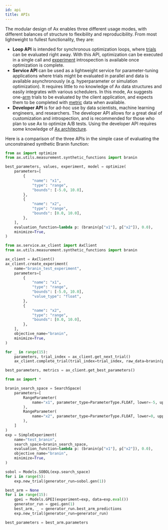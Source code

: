 ```yaml
---
id: api
title: APIs
---
```

The modular design of Ax enables three different usage modes, with different balances of structure to flexibility and reproducibility. From most lightweight to fullest functionality, they are:
  - **Loop API** is intended for synchronous optimization loops, where [trials](glossary.md#trial) can be evaluated right away. With this API, optimization can be executed in a single call and [experiment](glossary.md#experiment) introspection is available once optimization is complete.
  - **Service API** can be used as a lightweight service for parameter-tuning applications where trials might be evaluated in parallel and data is available asynchronously (e.g. hyperparameter or simulation optimization). It requires little to no knowledge of Ax data structures and easily integrates with various schedulers. In this mode, Ax suggests one-[arm](glossary.md#arm) trials to be evaluated by the client application, and expects them to be completed with [metric](glossary.md#metric) data when available.
  - **Developer API** is for ad-hoc use by data scientists, machine learning engineers, and researchers.  The developer API allows for a great deal of customization and introspection, and is recommended for those who plan to use Ax to optimize A/B tests. Using the developer API requires some knowledge of [Ax architecture](core.md).

Here is a comparison of the three APIs in the simple case of evaluating the unconstrained synthetic Branin function:

<!--DOCUSAURUS_CODE_TABS-->
<!--Loop-->
```py
from ax import optimize
from ax.utils.measurement.synthetic_functions import branin

best_parameters, values, experiment, model = optimize(
    parameters=[
        {
            "name": "x1",
            "type": "range",
            "bounds": [-5.0, 10.0],
        },
        {
            "name": "x2",
            "type": "range",
            "bounds": [0.0, 10.0],
        },
    ],
    evaluation_function=lambda p: (branin(p["x1"], p["x2"]), 0.0),
    minimize=True,
)
```

<!--Service-->
```py
from ax.service.ax_client import AxClient
from ax.utils.measurement.synthetic_functions import branin

ax_client = AxClient()
ax_client.create_experiment(
    name="branin_test_experiment",
    parameters=[
        {
            "name": "x1",
            "type": "range",
            "bounds": [-5.0, 10.0],
            "value_type": "float",
        },
        {
            "name": "x2",
            "type": "range",
            "bounds": [0.0, 10.0],
        },
    ],
    objective_name="branin",
    minimize=True,
)

for _ in range(15):
    parameters, trial_index = ax_client.get_next_trial()
    ax_client.complete_trial(trial_index=trial_index, raw_data=branin(parameters["x1"], parameters["x2"]))

best_parameters, metrics = ax_client.get_best_parameters()
```

<!--Developer-->
```py
from ax import *

branin_search_space = SearchSpace(
    parameters=[
        RangeParameter(
            name="x1", parameter_type=ParameterType.FLOAT, lower=-5, upper=10
        ),
        RangeParameter(
            name="x2", parameter_type=ParameterType.FLOAT, lower=0, upper=15
        ),
    ]
)
exp = SimpleExperiment(
    name="test_branin",
    search_space=branin_search_space,
    evaluation_function=lambda p: (branin(p["x1"], p["x2"]), 0.0),
    objective_name="branin",
    minimize=True,
)

sobol = Models.SOBOL(exp.search_space)
for i in range(5):
    exp.new_trial(generator_run=sobol.gen(1))

best_arm = None
for i in range(15):
    gpei = Models.GPEI(experiment=exp, data=exp.eval())
    generator_run = gpei.gen(1)
    best_arm, _ = generator_run.best_arm_predictions
    exp.new_trial(generator_run=generator_run)

best_parameters = best_arm.parameters
```

<!--END_DOCUSAURUS_CODE_TABS-->
